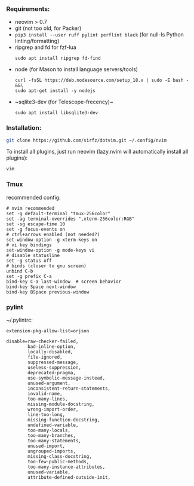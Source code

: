 ### Requirements:

* neovim > 0.7
* git (not too old, for Packer)
* `pip3 install --user ruff pylint perflint black` (for null-ls Python linting/formatting)
* ripgrep and fd for fzf-lua
    ```
    sudo apt install ripgrep fd-find
    ```
* node (for Mason to install language servers/tools)
    ```
    curl -fsSL https://deb.nodesource.com/setup_18.x | sudo -E bash - &&\
    sudo apt-get install -y nodejs
    ```
* ~sqlite3-dev (for Telescope-frecency)~
    ```
    sudo apt install libsqlite3-dev
    ```

### Installation:

```sh
git clone https://github.com/sirfz/dotvim.git ~/.config/nvim
```

To install all plugins, just run neovim (lazy.nvim will automatically install all plugins):

```sh
vim
```

### Tmux

recommended config:

```
# nvim recommended
set -g default-terminal "tmux-256color"
set -ag terminal-overrides ",xterm-256color:RGB"
set -sg escape-time 10
set -g focus-events on
# ctrl+arrows enabled (not needed?)
set-window-option -g xterm-keys on
# vi key bindings
set-window-option -g mode-keys vi
# disable statusline
set -g status off
# binds (closer to gnu screen)
unbind C-b
set -g prefix C-a
bind-key C-a last-window  # screen behavior
bind-key Space next-window
bind-key BSpace previous-window
```

### pylint

~/.pylintrc:

```
extension-pkg-allow-list=orjson

disable=raw-checker-failed,
        bad-inline-option,
        locally-disabled,
        file-ignored,
        suppressed-message,
        useless-suppression,
        deprecated-pragma,
        use-symbolic-message-instead,
        unused-argument,
        inconsistent-return-statements,
        invalid-name,
        too-many-lines,
        missing-module-docstring,
        wrong-import-order,
        line-too-long,
        missing-function-docstring,
        undefined-variable,
        too-many-locals,
        too-many-branches,
        too-many-statements,
        unused-import,
        ungrouped-imports,
        missing-class-docstring,
        too-few-public-methods,
        too-many-instance-attributes,
        unused-variable,
        attribute-defined-outside-init,
```
